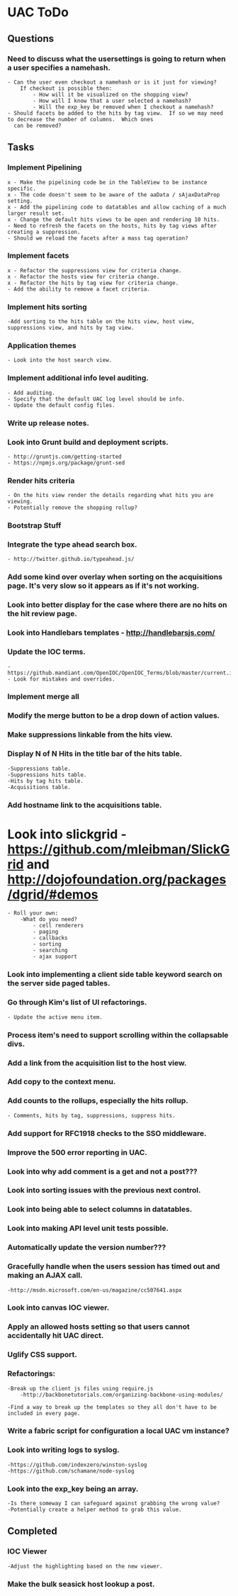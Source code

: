 UAC ToDo
========

## Questions

### Need to discuss what the usersettings is going to return when a user specifies a namehash.
    - Can the user even checkout a namehash or is it just for viewing?
        If checkout is possible then:
            - How will it be visualized on the shopping view?
            - How will I know that a user selected a namehash?
            - Will the exp_key be removed when I checkout a namehash?
    - Should facets be added to the hits by tag view.  If so we may need to decrease the number of columns.  Which ones
      can be removed?

## Tasks

### Implement Pipelining
    x - Make the pipelining code be in the TableView to be instance specific.
    x - The code doesn't seem to be aware of the aaData / sAjaxDataProp setting.
    x - Add the pipelining code to datatables and allow caching of a much larger result set.
    x - Change the default hits views to be open and rendering 10 hits.
    - Need to refresh the facets on the hosts, hits by tag views after creating a suppression.
    - Should we reload the facets after a mass tag operation?

### Implement facets
    x - Refactor the suppressions view for criteria change.
    x - Refactor the hosts view for criteria change.
    x - Refactor the hits by tag view for criteria change.
    - Add the ability to remove a facet criteria.

### Implement hits sorting
    -Add sorting to the hits table on the hits view, host view, suppressions view, and hits by tag view.

### Application themes
    - Look into the host search view.

### Implement additional info level auditing.
    - Add auditing.
    - Specify that the default UAC log level should be info.
    - Update the default config files.

### Write up release notes.

### Look into Grunt build and deployment scripts.
    - http://gruntjs.com/getting-started
    - https://npmjs.org/package/grunt-sed

### Render hits criteria
    - On the hits view render the details regarding what hits you are viewing.
    - Potentially remove the shopping rollup?

### Bootstrap Stuff

### Integrate the type ahead search box.
    - http://twitter.github.io/typeahead.js/

### Add some kind over overlay when sorting on the acquisitions page.  It's very slow so it appears as if it's not working.

### Look into better display for the case where there are no hits on the hit review page.

### Look into Handlebars templates - http://handlebarsjs.com/

### Update the IOC terms.
    - https://github.mandiant.com/OpenIOC/OpenIOC_Terms/blob/master/current.iocterms
    - Look for mistakes and overrides.

### Implement merge all

### Modify the merge button to be a drop down of action values.

### Make suppressions linkable from the hits view.

### Display N of N Hits in the title bar of the hits table.
    -Suppressions table.
    -Suppressions hits table.
    -Hits by tag hits table.
    -Acquisitions table.

### Add hostname link to the acquisitions table.

# Look into slickgrid - https://github.com/mleibman/SlickGrid and http://dojofoundation.org/packages/dgrid/#demos
    - Roll your own:
        -What do you need?
            - cell renderers
            - paging
            - callbacks
            - sorting
            - searching
            - ajax support

### Look into implementing a client side table keyword search on the server side paged tables.

### Go through Kim's list of UI refactorings.
    - Update the active menu item.

### Process item's need to support scrolling within the collapsable divs.

### Add a link from the acquisition list to the host view.

### Add copy to the context menu.

### Add counts to the rollups, especially the hits rollup.
    - Comments, hits by tag, suppressions, suppress hits.

### Add support for RFC1918 checks to the SSO middleware.

### Improve the 500 error reporting in UAC.

### Look into why add comment is a get and not a post???

### Look into sorting issues with the previous next control.

### Look into being able to select columns in datatables.

### Look into making API level unit tests possible.

### Automatically update the version number???

### Gracefully handle when the users session has timed out and making an AJAX call.
    -http://msdn.microsoft.com/en-us/magazine/cc507641.aspx

### Look into canvas IOC viewer.

### Apply an allowed hosts setting so that users cannot accidentally hit UAC direct.

### Uglify CSS support.

### Refactorings:
    -Break up the client js files using require.js
        -http://backbonetutorials.com/organizing-backbone-using-modules/

    -Find a way to break up the templates so they all don't have to be included in every page.

### Write a fabric script for configuration a local UAC vm instance?

### Look into writing logs to syslog.
    -https://github.com/indexzero/winston-syslog
    -https://github.com/schamane/node-syslog

### Look into the exp_key being an array.
    -Is there someway I can safeguard against grabbing the wrong value?
    -Potentially create a helper method to grab this value.


Completed
---------

### IOC Viewer
    -Adjust the highlighting based on the new viewer.
### Make the bulk seasick host lookup a post.